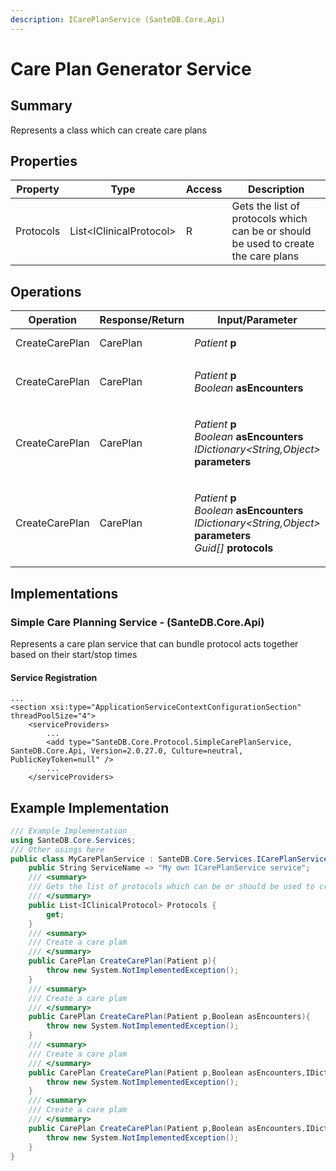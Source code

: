 ```yaml
---
description: ICarePlanService (SanteDB.Core.Api)
---
```


# Care Plan Generator Service

## Summary

Represents a class which can create care plans

## Properties

| Property  | Type                     | Access | Description                                                                        |
| --------- | ------------------------ | ------ | ---------------------------------------------------------------------------------- |
| Protocols | List\<IClinicalProtocol> | R      | Gets the list of protocols which can be or should be used to create the care plans |

## Operations

| Operation      | Response/Return | Input/Parameter                                                                                                                                                                                                    | Description        |
| -------------- | --------------- | ------------------------------------------------------------------------------------------------------------------------------------------------------------------------------------------------------------------ | ------------------ |
| CreateCarePlan | CarePlan        | _Patient_ **p**                                                                                                                                                                                                    | Create a care plam |
| CreateCarePlan | CarePlan        | <p><em>Patient</em> <strong>p</strong><br><em>Boolean</em> <strong>asEncounters</strong></p>                                                                                                                       | Create a care plam |
| CreateCarePlan | CarePlan        | <p><em>Patient</em> <strong>p</strong><br><em>Boolean</em> <strong>asEncounters</strong><br><em>IDictionary&#x3C;String,Object></em> <strong>parameters</strong></p>                                               | Create a care plam |
| CreateCarePlan | CarePlan        | <p><em>Patient</em> <strong>p</strong><br><em>Boolean</em> <strong>asEncounters</strong><br><em>IDictionary&#x3C;String,Object></em> <strong>parameters</strong><br><em>Guid[]</em> <strong>protocols</strong></p> | Create a care plam |

## Implementations

### Simple Care Planning Service - (SanteDB.Core.Api)

Represents a care plan service that can bundle protocol acts together based on their start/stop times

#### Service Registration

```markup
...
<section xsi:type="ApplicationServiceContextConfigurationSection" threadPoolSize="4">
    <serviceProviders>
        ...
        <add type="SanteDB.Core.Protocol.SimpleCarePlanService, SanteDB.Core.Api, Version=2.0.27.0, Culture=neutral, PublicKeyToken=null" />
        ...
    </serviceProviders>
```

## Example Implementation

```csharp
/// Example Implementation
using SanteDB.Core.Services;
/// Other usings here
public class MyCarePlanService : SanteDB.Core.Services.ICarePlanService { 
    public String ServiceName => "My own ICarePlanService service";
    /// <summary>
    /// Gets the list of protocols which can be or should be used to create the care plans
    /// </summary>
    public List<IClinicalProtocol> Protocols {
        get;
    }
    /// <summary>
    /// Create a care plam
    /// </summary>
    public CarePlan CreateCarePlan(Patient p){
        throw new System.NotImplementedException();
    }
    /// <summary>
    /// Create a care plam
    /// </summary>
    public CarePlan CreateCarePlan(Patient p,Boolean asEncounters){
        throw new System.NotImplementedException();
    }
    /// <summary>
    /// Create a care plam
    /// </summary>
    public CarePlan CreateCarePlan(Patient p,Boolean asEncounters,IDictionary<String,Object> parameters){
        throw new System.NotImplementedException();
    }
    /// <summary>
    /// Create a care plam
    /// </summary>
    public CarePlan CreateCarePlan(Patient p,Boolean asEncounters,IDictionary<String,Object> parameters,Guid[] protocols){
        throw new System.NotImplementedException();
    }
}
```
